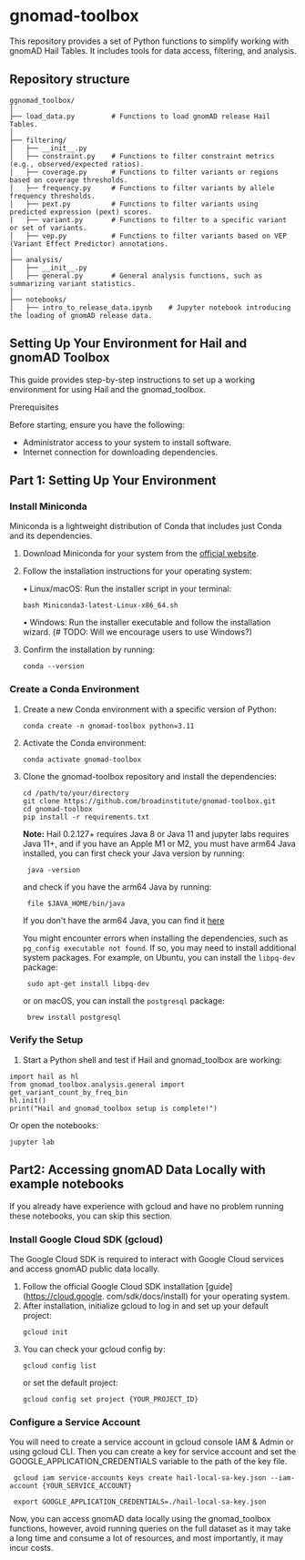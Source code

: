 # gnomad-toolbox
This repository provides a set of Python functions to simplify working with gnomAD Hail Tables. It includes tools for data access, filtering, and analysis.

## Repository structure
```
ggnomad_toolbox/
│
├── load_data.py         # Functions to load gnomAD release Hail Tables.
│
├── filtering/
│   ├── __init__.py
│   ├── constraint.py    # Functions to filter constraint metrics (e.g., observed/expected ratios).
│   ├── coverage.py      # Functions to filter variants or regions based on coverage thresholds.
│   ├── frequency.py     # Functions to filter variants by allele frequency thresholds.
│   ├── pext.py          # Functions to filter variants using predicted expression (pext) scores.
|   ├── variant.py       # Functions to filter to a specific variant or set of variants.
│   ├── vep.py           # Functions to filter variants based on VEP (Variant Effect Predictor) annotations.
│
├── analysis/
│   ├── __init__.py
│   ├── general.py       # General analysis functions, such as summarizing variant statistics.
│
├── notebooks/
│   ├── intro_to_release_data.ipynb    # Jupyter notebook introducing the loading of gnomAD release data.
```

## Setting Up Your Environment for Hail and gnomAD Toolbox

This guide provides step-by-step instructions to set up a working environment for
using Hail and the gnomad_toolbox.

Prerequisites

Before starting, ensure you have the following:
* Administrator access to your system to install software.
* Internet connection for downloading dependencies.


## Part 1: Setting Up Your Environment

### Install Miniconda
Miniconda is a lightweight distribution of Conda that includes just Conda and its dependencies.
1. Download Miniconda for your system from the [official website](https://docs.anaconda.com/miniconda/install/).
2. Follow the installation instructions for your operating system:

	•	Linux/macOS: Run the installer script in your terminal:
    ```
    bash Miniconda3-latest-Linux-x86_64.sh
    ```
    •	Windows: Run the installer executable and follow the installation wizard.
        (# TODO: Will we encourage users to use Windows?)
3. Confirm the installation by running:
   ```
   conda --version
   ```

### Create a Conda Environment
1. Create a new Conda environment with a specific version of Python:
   ```commandline
   conda create -n gnomad-toolbox python=3.11
   ```
2. Activate the Conda environment:
   ```commandline
   conda activate gnomad-toolbox
   ```
3. Clone the gnomad-toolbox repository and install the dependencies:
   ```commandline
   cd /path/to/your/directory
   git clone https://github.com/broadinstitute/gnomad-toolbox.git
   cd gnomad-toolbox
   pip install -r requirements.txt
    ```
   **Note:** Hail 0.2.127+ requires Java 8 or Java 11 and jupyter labs requires Java
   11+, and if you have an Apple M1 or M2, you must have arm64 Java installed, you
   can first check your Java version by running:
   ```commandline
    java -version
    ```
   and check if you have the arm64 Java by running:
   ```commandline
    file $JAVA_HOME/bin/java
    ```
   If you don't have the arm64 Java, you can find it [here](https://www.azul.com/downloads/?os=macos&architecture=arm-64-bit&package=jre#zulu)

   You might encounter errors when installing the dependencies, such as `pg_config
   executable not found`. If so, you may need to install additional system packages.
   For example, on Ubuntu, you can install the `libpq-dev` package:
   ```commandline
    sudo apt-get install libpq-dev
    ```
   or on macOS, you can install the `postgresql` package:
   ```commandline
    brew install postgresql
    ```

### Verify the Setup
1.	Start a Python shell and test if Hail and gnomad_toolbox are working:
```commandline
import hail as hl
from gnomad_toolbox.analysis.general import get_variant_count_by_freq_bin
hl.init()
print("Hail and gnomad_toolbox setup is complete!")
```
Or open the notebooks:
```commandline
jupyter lab
```

## Part2: Accessing gnomAD Data Locally with example notebooks
If you already have experience with gcloud and have no problem running these notebooks,
you can skip this section.

### Install Google Cloud SDK (gcloud)

The Google Cloud SDK is required to interact with Google Cloud services and access gnomAD public data locally.
1. Follow the official Google Cloud SDK installation [guide](https://cloud.google.
   com/sdk/docs/install) for your operating system.
2. After installation, initialize gcloud to log in and set up your default project:
   ```
   gcloud init
   ```
3. You can check your gcloud config by:
   ```
   gcloud config list
   ```
   or set the default project:
   ```
   gcloud config set project {YOUR_PROJECT_ID}
   ```

### Configure a Service Account
You will need to create a service account in gcloud console IAM & Admin or using
gcloud CLI. Then you can create a key for service account and set the GOOGLE_APPLICATION_CREDENTIALS
variable to the path of the key file.
   ```commandline
    gcloud iam service-accounts keys create hail-local-sa-key.json --iam-account {YOUR_SERVICE_ACCOUNT}

    export GOOGLE_APPLICATION_CREDENTIALS=./hail-local-sa-key.json
   ```
Now, you can access gnomAD data locally using the gnomad_toolbox functions, however,
avoid running queries on the full dataset as it may take a long time and consume a
lot of resources, and most importantly, it may incur costs.
